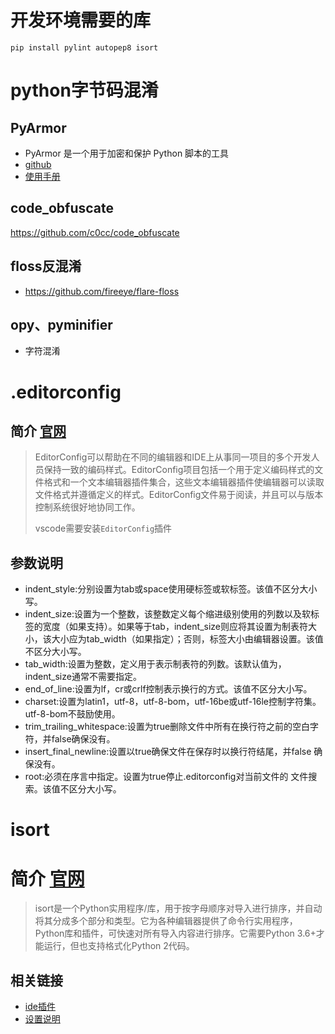<!--
 * @Description: 
 * @Author: lamborghini1993
 * @Date: 2020-05-04 14:12:19
 * @UpdateDate: 2020-05-13 16:32:25
 -->

# 开发环境需要的库
`pip install pylint autopep8 isort`

# python字节码混淆
## PyArmor
- PyArmor 是一个用于加密和保护 Python 脚本的工具
- [github](https://github.com/dashingsoft/pyarmor)
- [使用手册](https://pyarmor.readthedocs.io/zh/latest/)

## code_obfuscate
https://github.com/c0cc/code_obfuscate


## floss反混淆
- https://github.com/fireeye/flare-floss

## opy、pyminifier  
- 字符混淆


# .editorconfig
## 简介 [官网](https://EditorConfig.org)
> EditorConfig可以帮助在不同的编辑器和IDE上从事同一项目的多个开发人员保持一致的编码样式。EditorConfig项目包括一个用于定义编码样式的文件格式和一个文本编辑器插件集合，这些文本编辑器插件使编辑器可以读取文件格式并遵循定义的样式。EditorConfig文件易于阅读，并且可以与版本控制系统很好地协同工作。
>
> vscode需要安装`EditorConfig`插件

## 参数说明
- indent_style:分别设置为tab或space使用硬标签或软标签。该值不区分大小写。
- indent_size:设置为一个整数，该整数定义每个缩进级别使用的列数以及软标签的宽度（如果支持）。如果等于tab，indent_size则应将其设置为制表符大小，该大小应为tab_width（如果指定）；否则，标签大小由编辑器设置。该值不区分大小写。
- tab_width:设置为整数，定义用于表示制表符的列数。该默认值为，indent_size通常不需要指定。
- end_of_line:设置为lf，cr或crlf控制表示换行的方式。该值不区分大小写。
- charset:设置为latin1，utf-8，utf-8-bom，utf-16be或utf-16le控制字符集。utf-8-bom不鼓励使用。
- trim_trailing_whitespace:设置为true删除文件中所有在换行符之前的空白字符，并false确保没有。
- insert_final_newline:设置以true确保文件在保存时以换行符结尾，并false 确保没有。
- root:必须在序言中指定。设置为true停止.editorconfig对当前文件的 文件搜索。该值不区分大小写。

# isort
# 简介 [官网](https://github.com/timothycrosley/isort)
> isort是一个Python实用程序/库，用于按字母顺序对导入进行排序，并自动将其分成多个部分和类型。它为各种编辑器提供了命令行实用程序，Python库和插件，可快速对所有导入内容进行排序。它需要Python 3.6+才能运行，但也支持格式化Python 2代码。

## 相关链接
- [ide插件](https://github.com/timothycrosley/isort/wiki/isort-Plugins)
- [设置说明](https://github.com/timothycrosley/isort/wiki/isort-Settings)
